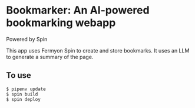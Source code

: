 # Bookmarker: An AI-powered bookmarking webapp

Powered by Spin

This app uses Fermyon Spin to create and store bookmarks. It uses an LLM to generate a summary of the page.

## To use

```console
$ pipenv update
$ spin build
$ spin deploy
```
